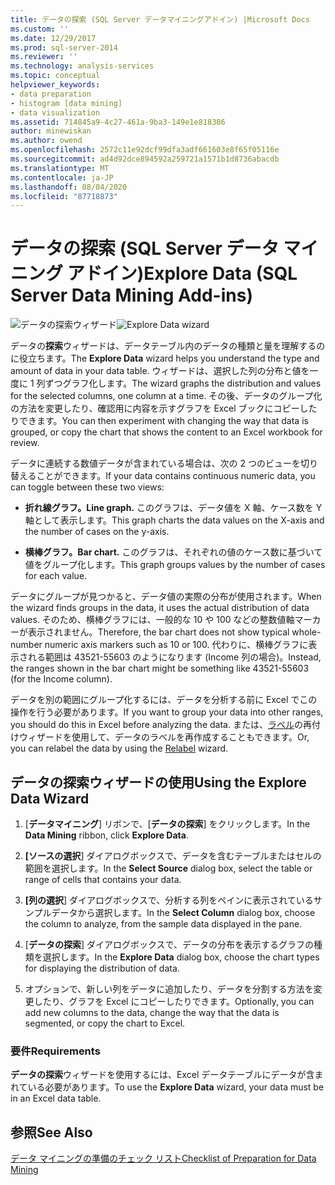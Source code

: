 ```yaml
---
title: データの探索 (SQL Server データマイニングアドイン) |Microsoft Docs
ms.custom: ''
ms.date: 12/29/2017
ms.prod: sql-server-2014
ms.reviewer: ''
ms.technology: analysis-services
ms.topic: conceptual
helpviewer_keywords:
- data preparation
- histogram [data mining]
- data visualization
ms.assetid: 714845a9-4c27-461a-9ba3-149e1e818386
author: minewiskan
ms.author: owend
ms.openlocfilehash: 2572c11e92dcf99dfa3adf661603e8f65f05116e
ms.sourcegitcommit: ad4d92dce894592a259721a1571b1d8736abacdb
ms.translationtype: MT
ms.contentlocale: ja-JP
ms.lasthandoff: 08/04/2020
ms.locfileid: "87718873"
---
```

# <a name="explore-data-sql-server-data-mining-add-ins"></a><span data-ttu-id="8e586-102">データの探索 (SQL Server データ マイニング アドイン)</span><span class="sxs-lookup"><span data-stu-id="8e586-102">Explore Data (SQL Server Data Mining Add-ins)</span></span>
  <span data-ttu-id="8e586-103">![データの探索ウィザード](media/dmc-explore.gif "データの探索ウィザード")</span><span class="sxs-lookup"><span data-stu-id="8e586-103">![Explore Data wizard](media/dmc-explore.gif "Explore Data wizard")</span></span>  
  
 <span data-ttu-id="8e586-104">データの**探索**ウィザードは、データテーブル内のデータの種類と量を理解するのに役立ちます。</span><span class="sxs-lookup"><span data-stu-id="8e586-104">The **Explore Data** wizard helps you understand the type and amount of data in your data table.</span></span> <span data-ttu-id="8e586-105">ウィザードは、選択した列の分布と値を一度に 1 列ずつグラフ化します。</span><span class="sxs-lookup"><span data-stu-id="8e586-105">The wizard graphs the distribution and values for the selected columns, one column at a time.</span></span> <span data-ttu-id="8e586-106">その後、データのグループ化の方法を変更したり、確認用に内容を示すグラフを Excel ブックにコピーしたりできます。</span><span class="sxs-lookup"><span data-stu-id="8e586-106">You can then experiment with changing the way that data is grouped, or copy the chart that shows the content to an Excel workbook for review.</span></span>  
  
 <span data-ttu-id="8e586-107">データに連続する数値データが含まれている場合は、次の 2 つのビューを切り替えることができます。</span><span class="sxs-lookup"><span data-stu-id="8e586-107">If your data contains continuous numeric data, you can toggle between these two views:</span></span>  
  
-   <span data-ttu-id="8e586-108">**折れ線グラフ。**</span><span class="sxs-lookup"><span data-stu-id="8e586-108">**Line graph.**</span></span> <span data-ttu-id="8e586-109">このグラフは、データ値を X 軸、ケース数を Y 軸として表示します。</span><span class="sxs-lookup"><span data-stu-id="8e586-109">This graph charts the data values on the X-axis and the number of cases on the y-axis.</span></span>  
  
-   <span data-ttu-id="8e586-110">**横棒グラフ。**</span><span class="sxs-lookup"><span data-stu-id="8e586-110">**Bar chart.**</span></span> <span data-ttu-id="8e586-111">このグラフは、それぞれの値のケース数に基づいて値をグループ化します。</span><span class="sxs-lookup"><span data-stu-id="8e586-111">This graph groups values by the number of cases for each value.</span></span>  
  
 <span data-ttu-id="8e586-112">データにグループが見つかると、データ値の実際の分布が使用されます。</span><span class="sxs-lookup"><span data-stu-id="8e586-112">When the wizard finds groups in the data, it uses the actual distribution of data values.</span></span> <span data-ttu-id="8e586-113">そのため、横棒グラフには、一般的な 10 や 100 などの整数値軸マーカーが表示されません。</span><span class="sxs-lookup"><span data-stu-id="8e586-113">Therefore, the bar chart does not show typical whole-number numeric axis markers such as 10 or 100.</span></span> <span data-ttu-id="8e586-114">代わりに、横棒グラフに表示される範囲は 43521-55603 のようになります (Income 列の場合)。</span><span class="sxs-lookup"><span data-stu-id="8e586-114">Instead, the ranges shown in the bar chart might be something like 43521-55603 (for the Income column).</span></span>  
  
 <span data-ttu-id="8e586-115">データを別の範囲にグループ化するには、データを分析する前に Excel でこの操作を行う必要があります。</span><span class="sxs-lookup"><span data-stu-id="8e586-115">If you want to group your data into other ranges, you should do this in Excel before analyzing the data.</span></span> <span data-ttu-id="8e586-116">または、[ラベル](relabel-sql-server-data-mining-add-ins.md)の再付けウィザードを使用して、データのラベルを再作成することもできます。</span><span class="sxs-lookup"><span data-stu-id="8e586-116">Or, you can relabel the data by using the [Relabel](relabel-sql-server-data-mining-add-ins.md) wizard.</span></span>  
  
## <a name="using-the-explore-data-wizard"></a><span data-ttu-id="8e586-117">データの探索ウィザードの使用</span><span class="sxs-lookup"><span data-stu-id="8e586-117">Using the Explore Data Wizard</span></span>  
  
1.  <span data-ttu-id="8e586-118">[**データマイニング**] リボンで、[**データの探索**] をクリックします。</span><span class="sxs-lookup"><span data-stu-id="8e586-118">In the **Data Mining** ribbon, click **Explore Data**.</span></span>  
  
2.  <span data-ttu-id="8e586-119">**[ソースの選択**] ダイアログボックスで、データを含むテーブルまたはセルの範囲を選択します。</span><span class="sxs-lookup"><span data-stu-id="8e586-119">In the **Select Source** dialog box, select the table or range of cells that contains your data.</span></span>  
  
3.  <span data-ttu-id="8e586-120">**[列の選択**] ダイアログボックスで、分析する列をペインに表示されているサンプルデータから選択します。</span><span class="sxs-lookup"><span data-stu-id="8e586-120">In the **Select Column** dialog box, choose the column to analyze, from the sample data displayed in the pane.</span></span>  
  
4.  <span data-ttu-id="8e586-121">[**データの探索**] ダイアログボックスで、データの分布を表示するグラフの種類を選択します。</span><span class="sxs-lookup"><span data-stu-id="8e586-121">In the **Explore Data** dialog box, choose the chart types for displaying the distribution of data.</span></span>  
  
5.  <span data-ttu-id="8e586-122">オプションで、新しい列をデータに追加したり、データを分割する方法を変更したり、グラフを Excel にコピーしたりできます。</span><span class="sxs-lookup"><span data-stu-id="8e586-122">Optionally, you can add new columns to the data, change the way that the data is segmented, or copy the chart to Excel.</span></span>  
  
### <a name="requirements"></a><span data-ttu-id="8e586-123">要件</span><span class="sxs-lookup"><span data-stu-id="8e586-123">Requirements</span></span>  
 <span data-ttu-id="8e586-124">**データの探索**ウィザードを使用するには、Excel データテーブルにデータが含まれている必要があります。</span><span class="sxs-lookup"><span data-stu-id="8e586-124">To use the **Explore Data** wizard, your data must be in an Excel data table.</span></span>   
  
## <a name="see-also"></a><span data-ttu-id="8e586-125">参照</span><span class="sxs-lookup"><span data-stu-id="8e586-125">See Also</span></span>  
 [<span data-ttu-id="8e586-126">データ マイニングの準備のチェック リスト</span><span class="sxs-lookup"><span data-stu-id="8e586-126">Checklist of Preparation for Data Mining</span></span>](checklist-of-preparation-for-data-mining.md)  
  
  

